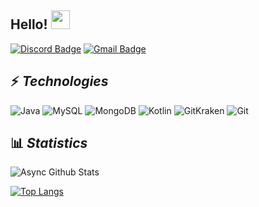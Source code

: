 

## Hello! <img src="https://raw.githubusercontent.com/aemmadi/aemmadi/master/wave.gif" width="30px">



[![Discord Badge](https://img.shields.io/badge/-Async@4280-000?style=flat-square&logo=Discord&logoColor=white)](Async#4280) [![Gmail Badge](https://img.shields.io/badge/-dev.asyncy@gmail.com-c14438?style=flat-square&logo=Gmail&logoColor=white&link=mailto:dev.asyncy@gmail.com)](mailto:dev.asyncy@gmail.com)

## ⚡ *Technologies*
![Java](https://img.shields.io/badge/-Java-f55442?style=for-the-badge&logo=java) ![MySQL](https://img.shields.io/badge/-MySQL-5677d1?style=for-the-badge&logo=mysql) ![MongoDB](https://img.shields.io/badge/-MongoDB-black?style=for-the-badge&logo=mongodb) ![Kotlin](https://img.shields.io/badge/-Kotlin-bd931c?style=for-the-badge&logo=kotlin) ![GitKraken](https://img.shields.io/badge/-GitKraken-12443f?style=for-the-badge&logo=gitkraken) ![Git](https://img.shields.io/badge/-Git-%23F05032?style=for-the-badge&logo=git&logoColor=%23ffffff)

## 📊 ***Statistics***

![Async Github Stats](https://github-readme-stats.vercel.app/api?username=asynccc&&count_private=true&hide_title=true&show_icons=true&theme=dracula)

[![Top Langs](https://github-readme-stats.vercel.app/api/top-langs/?username=asynccc&custom_title=Linguagens+mais+usadas&layout=compact&theme=dark)](https://github.com/asynccc)
